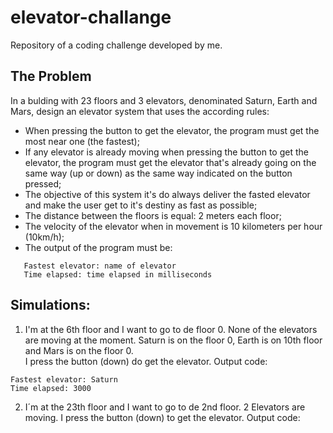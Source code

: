 # elevator-challange
Repository of a coding challenge developed by me.

## The Problem
In a bulding with 23 floors and 3 elevators, denominated Saturn, Earth and Mars, design an elevator system that uses the according rules:
  - When pressing the button to get the elevator, the program must get the most near one (the fastest); 
  - If any elevator is already moving when pressing the button to get the elevator, the program must 
  get the elevator that's already going on the same way (up or down) as the same way indicated on the button pressed;
  - The objective of this system it's do always deliver the fasted elevator and make the user get to it's
  destiny as fast as possible;
  - The distance between the floors is equal: 2 meters each floor;
  - The velocity of the elevator when in movement is 10 kilometers per hour (10km/h);
  - The output of the program must be: 
  ```
     Fastest elevator: name of elevator
     Time elapsed: time elapsed in milliseconds
  ```

  ## Simulations: 

  1. I'm at the 6th floor and I want to go to de floor 0. None of the elevators are moving at the moment.
  Saturn is on the floor 0, Earth is on 10th floor and Mars is on the floor 0.  
  I press the button (down) do get the elevator.
  Output code: 
  ```
  Fastest elevator: Saturn
  Time elapsed: 3000
  ```
  2. I´m at the 23th floor and I want to go to de 2nd floor. 2 Elevators are moving. I press the button (down)
  to get the elevator. 
  Output code: 
